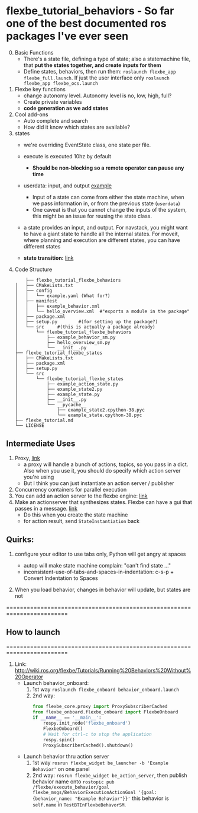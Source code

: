 # flexbe_tutorial_behaviors - So far one of the best documented ros packages I've ever seen
0. Basic Functions
    - There's a state file, defining a type of state; also a statemachine file, that **put the states together, and create inputs for them**
    - Define states, behaviors, then run them: ```roslaunch flexbe_app flexbe_full.launch```. If just the user interface only `roslaunch flexbe_app flexbe_ocs.launch`
1. Flexbe key functions
    - change autonomy level. Autonomy level is no, low, high, full? 
    - Create private variables
    - **code generation as we add states**
2. Cool add-ons 
    - Auto complete and search 
    - How did it know which states are available?
3. states
    - we're overriding EventState class, one state per file.
    - execute is executed 10hz by default
        - **Should be non-blocking so a remote operator can pause any time**
    - userdata: input, and output [example](https://github.com/RicoJia/notes/blob/master/examples/ros_examples/src/flexbe_tutorial_behaviors/flexbe_tutorial_flexbe_states/src/flexbe_tutorial_flexbe_states/example_state.py)
        - Input of a state can come from either the state machine, when we pass information in, or from the previous state (```userdata```) 
        - One caveat is that you cannot change the inputs of the system, this might be an issue for reusing the state class.
    - a state provides an input, and output. For navstack, you might want to have a giant state to handle all the internal states. For moveit, where planning and execution are different states, you can have different states
        
    - **state transition:** [link](http://wiki.ros.org/flexbe/Tutorials/The%20State%20Lifecycle)
4. Code Structure
    ```
        ├── flexbe_tutorial_flexbe_behaviors
    │   ├── CMakeLists.txt
    │   ├── config
    │   │   └── example.yaml (What for?)
    │   ├── manifest
    │   │   ├── example_behavior.xml
    │   │   └── hello_overview.xml  #"exports a module in the package"
    │   ├── package.xml
    │   ├── setup.py        #(for setting up the package?)
    │   └── src     #(this is actually a package already)
    │       └── flexbe_tutorial_flexbe_behaviors
    │           ├── example_behavior_sm.py
    │           ├── hello_overview_sm.py
    │           └── __init__.py
    ├── flexbe_tutorial_flexbe_states
    │   ├── CMakeLists.txt
    │   ├── package.xml
    │   ├── setup.py
    │   └── src
    │       └── flexbe_tutorial_flexbe_states
    │           ├── example_action_state.py
    │           ├── example_state2.py
    │           ├── example_state.py
    │           ├── __init__.py
    │           └── __pycache__
    │               ├── example_state2.cpython-38.pyc
    │               └── example_state.cpython-38.pyc
    ├── flexbe_tutorial.md
    └── LICENSE
    ```
    

## Intermediate Uses
1. Proxy, [link](http://wiki.ros.org/flexbe/Tutorials/Developing%20Basic%20States)
    - a proxy will handle a bunch of actions, topics, so you pass in a dict. Also when you use it, you should do 
    specify which action server you're using
    - But I think you can just instantiate an action server / publisher
2. Concurrency containers for parallel execution 
3. You can add an action server to the flexbe engine: [link](    http://wiki.ros.org/flexbe/Tutorials/Running%20Behaviors%20Without%20Operator)
4. Make an actionserver that synthesizes states. Flexbe can have a gui that passes in a message. [link](http://wiki.ros.org/flexbe/Tutorials/Behavior%20Synthesis%20Interface)
    - Do this when you create the state machine
    - for action result, send `StateInstantiation` back

## Quirks:
1. configure your editor to use tabs only, Python will get angry at spaces 
    - autop will make state machine complain: "can't find state ..."
    - inconsistent-use-of-tabs-and-spaces-in-indentation: c-s-p + Convert Indentation to Spaces

2. When you load behavior, changes in behavior will update, but states are not

========================================================================
## How to launch 
========================================================================
1. Link: http://wiki.ros.org/flexbe/Tutorials/Running%20Behaviors%20Without%20Operator
    - Launch behavior_onboard: 
        1. 1st way ```roslaunch flexbe_onboard behavior_onboard.launch```
        2. 2nd way: 
            ```python
            from flexbe_core.proxy import ProxySubscriberCached
            from flexbe_onboard.flexbe_onboard import FlexbeOnboard 
            if __name__ == '__main__':
                rospy.init_node('flexbe_onboard')
                FlexbeOnboard()
                # Wait for ctrl-c to stop the application
                rospy.spin()
                ProxySubscriberCached().shutdown()
            ```
    - Launch behavior thru action server
        1. 1st way ```rosrun flexbe_widget be_launcher -b 'Example Behavior'``` on one panel
        2. 2nd way: ```rosrun flexbe_widget be_action_server```, then publish behavior name onto ```rostopic pub /flexbe/execute_behavior/goal flexbe_msgs/BehaviorExecutionActionGoal '{goal: {behavior_name: "Example Behavior"}}'```
        this behavior is `self.name` in `TestBTInFlexbeBehavorSM`.
